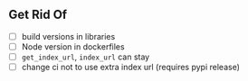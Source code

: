 
## Get Rid Of
- [ ] build versions in libraries
- [ ] Node version in dockerfiles
- [ ] `get_index_url`, `index_url` can stay
- [ ] change ci not to use extra index url (requires pypi release)
